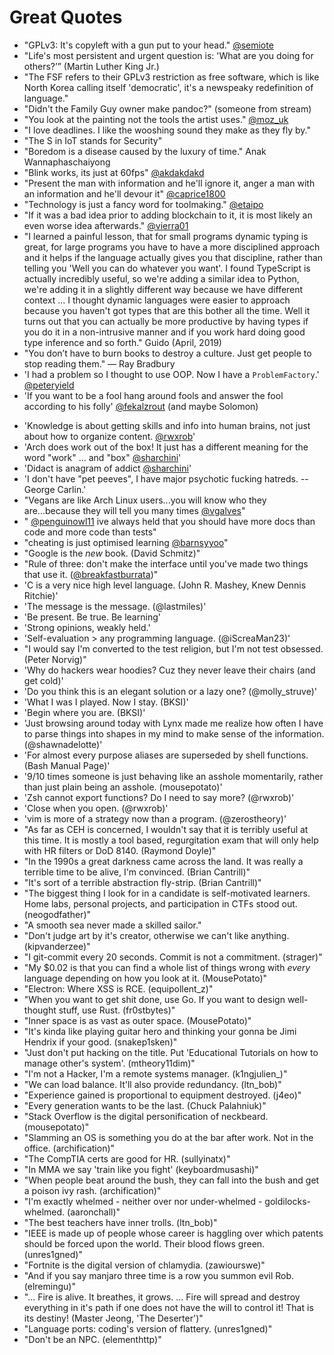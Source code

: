 # Great Quotes

* "GPLv3: It's copyleft with a gun put to your head." [\@semiote](https://twitch.tv/semiote)
* "Life's most persistent and urgent question is: 'What are you doing for others?’” (Martin Luther King Jr.)
* "The FSF refers to their GPLv3 restriction as free software, which is
  like North Korea calling itself 'democratic', it's a newspeaky redefinition of language."
* "Didn't the Family Guy owner make pandoc?" (someone from stream)
* "You look at the painting not the tools the artist uses." [\@moz_uk](https://twitch.tv/moz_uk)
* "I love deadlines. I like the wooshing sound they make as they fly
  by."
* "The S in IoT stands for Security"
* "Boredom is a disease caused by the luxury of time." Anak Wannaphaschaiyong
* "Blink works, its just at 60fps" [\@akdakdakd](https://twitch.tv/akdakdakd) 
* "Present the man with information and he'll ignore it, anger a man with an information and he'll devour it" [\@caprice1800](https://twitch.tv/caprice1800)
* "Technology is just a fancy word for toolmaking." [\@etaipo](https://twitch.tv/etaipo)
* "If it was a bad idea  prior to adding blockchain to it, it is    most
  likely an even worse idea afterwards." [\@vierra01](https://twitch.tv/vierra01)
* "I learned a painful lesson, that for small programs dynamic typing is
  great, for large programs you have to have a more disciplined approach
  and it helps if the language actually gives you that discipline,
  rather than telling you 'Well you can do whatever you want'. I found
  TypeScript is actually incredibly useful, so we're adding a similar
  idea to Python, we're adding it in a slightly different way because we
  have different context ... I thought dynamic languages were easier to
  approach because you haven't got types that are this bother all the
  time. Well it turns out that you can actually be more productive by
  having types if you do it in a non-intrusive manner and if you work
  hard doing good type inference and so forth." Guido (April, 2019)
* "You don’t have to burn books to destroy a culture. Just get people to stop reading them." ― Ray Bradbury
* 'I had a problem so I thought to use OOP. Now I have a
  `ProblemFactory`.' [\@peteryield](https://twitch.tv/peteryield)
* 'If you want to be a fool hang around fools and answer the fool
  according to his folly' [\@fekalzrout](https://twitch.tv/fekalzrout) (and maybe Solomon)
- 'Knowledge is about getting skills and info into human brains, not just about how to organize content. [\@rwxrob](https://twitch.tv/rwxrob)'
- 'Arch does work out of the box! It just has a different meaning for the word "work" ... and "box" [\@sharchini](https://twitch.tv/sharchini)'
- 'Didact is anagram of addict [\@sharchini](https://twitch.tv/sharchini)'
- 'I don\'t have "pet peeves", I have major psychotic fucking hatreds. -- George Carlin.'
- "Vegans are like Arch Linux users...you will know who they are...because they will tell you many times [\@vgalves](https://twitch.tv/vgalves)"
- " [\@penguinowl11](https://twitch.tv/penguinowl11) ive always held that you should have more docs than code and more code than tests"
- "cheating is just optimised learning [\@barnsyyoo](https://twitch.tv/barnsyyoo)"
- "Google is the *new* book. (David Schmitz)"
- "Rule of three: don't make the interface until you've made two things that use it. ([\@breakfastburrata](https://twitch.tv/breakfastburrata))"
- 'C is a very nice high level language. (John R. Mashey, Knew Dennis Ritchie)'
- 'The message is the message. (@lastmiles)'
- 'Be present. Be true. Be learning'
- 'Strong opinions, weakly held.'
- 'Self-evaluation > any programming language. (@iScreaMan23)' 
- "I would say I'm converted to the test religion, but I'm not test obsessed. (Peter Norvig)"
- 'Why do hackers wear hoodies? Cuz they never leave their chairs (and get cold)'
- 'Do you think this is an elegant solution or a lazy one? (@molly_struve)'
- 'What I was I played. Now I stay. (BKSI)'
- 'Begin where you are. (BKSI)'
- 'Just browsing around today with Lynx made me realize how often I have to parse things into shapes in my mind to make sense of the information. (@shawnadelotte)'
- 'For almost every purpose aliases are superseded by shell functions. (Bash Manual Page)'
- '9/10 times someone is just behaving like an asshole momentarily, rather than just plain being an asshole. (mousepotato)'
- 'Zsh cannot export functions? Do I need to say more? (@rwxrob)'
- 'Close when you open. (@rwxrob)'
- 'vim is more of a strategy now than a program. (@zerostheory)'
- "As far as CEH is concerned, I wouldn't say that it is terribly useful at this time. It is mostly a tool based, regurgitation exam that will only help with HR filters or DoD 8140. (Raymond Doyle)"
- "In the 1990s a great darkness came across the land. It was really a terrible time to be alive, I'm convinced.  (Brian Cantrill)"
- "It's sort of a terrible abstraction fly-strip. (Brian Cantrill)"
- "The biggest thing I look for in a candidate is self-motivated learners. Home labs, personal projects, and participation in CTFs stood out. (neogodfather)"
- "A smooth sea never made a skilled sailor."
- "Don't judge art by it's creator, otherwise we can't like anything. (kipvanderzee)"
- "I git-commit every 20 seconds. Commit is not a commitment. (strager)"
- "My \$0.02 is that you can find a whole list of things wrong with *every* language depending on how you look at it. (MousePotato)"
- "Electron: Where XSS is RCE. (equipollent_z)"
- "When you want to get shit done, use Go. If you want to design well-thought stuff, use Rust. (fr0stbytes)"
- "Inner space is as vast as outer space. (MousePotato)"
- "It's kinda like playing guitar hero and thinking your gonna be Jimi Hendrix if your good. (snakep1sken)"
- "Just don't put hacking on the title. Put 'Educational Tutorials on how to manage other's system'. (mtheory11dim)"
- "I'm not a Hacker, I'm a remote systems manager. (k1ngjulien_)"
- "We can load balance. It'll also provide redundancy. (ltn_bob)"
- "Experience gained is proportional to equipment destroyed. (j4eo)"
- "Every generation wants to be the last. (Chuck Palahniuk)"
- "Stack Overflow is the digital personification of neckbeard. (mousepotato)"
- "Slamming an OS is something you do at the bar after work. Not in the office. (archification)"
- "The CompTIA certs are good for HR. (sullyinatx)"
- "In MMA we say 'train like you fight' (keyboardmusashi)"
- "When people beat around the bush, they can fall into the bush and get a poison ivy rash. (archification)"
- "I'm exactly whelmed - neither over nor under-whelmed - goldilocks-whelmed. (aaronchall)"
- "The best teachers have inner trolls. (ltn_bob)"
- "IEEE is made up of people whose career is haggling over which patents should be forced upon the world. Their blood flows green. (unres1gned)"
- "Fortnite is the digital version of chlamydia. (zawiourswe)"
- "And if you say manjaro three time is a row you summon evil Rob. (elremingu)"
- "... Fire is alive. It breathes, it grows. ... Fire will spread and destroy everything in it's path if one does not have the will to control it! That is its destiny! (Master Jeong, 'The Deserter')"
- "Language ports: coding's version of flattery. (unres1gned)"
- "Don't be an NPC. (elementhttp)"

